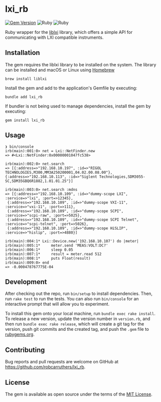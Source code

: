 # lxi_rb

[![Gem Version](https://img.shields.io/gem/v/lxi_rb?color=green)](https://badge.fury.io/rb/lxi_rb) ![Ruby](https://img.shields.io/static/v1?message=Ruby&color=red&logo=Ruby&logoColor=FFFFFF&label=v3.1.2) ![Ruby](https://img.shields.io/gitlab/license/robcarruthers/rfbeam?color=orange)

Ruby wrapper for the [liblxi](https://github.com/lxi-tools/liblxi) library, which offers a simple API for communicating with LXI compatible instruments.

## Installation

The gem requires the liblxi library to be installed on the system. The library can be installed and macOS or Linux using [Homebrew](https://brew.sh/)

```shell
brew install liblxi
```

Install the gem and add to the application's Gemfile by executing:

```shell
bundle add lxi_rb
```

If bundler is not being used to manage dependencies, install the gem by executing:

```shell
gem install lxi_rb
```

## Usage

```irb
❯ bin/console
irb(main):001:0> net = Lxi::NetFinder.new
=> #<Lxi::NetFinder:0x00000001047fc538>

irb(main):002:0> net.search
=> [{:address=>"192.168.10.197", :id=>"RIGOL TECHNOLOGIES,M300,MM3A250200001,04.02.00.08.00"}, {:address=>"192.168.10.113", :id=>"Siglent Technologies,SDM3055-SC,SDM35GBQ6R1882,1.01.01.25"}]

irb(main):003:0> net.search :mdns
=> [{:address=>"192.168.10.109", :id=>"dummy-scope LXI", :service=>"lxi", :port=>12345},
 {:address=>"192.168.10.109", :id=>"dummy-scope VXI-11", :service=>"vxi-11", :port=>111},
 {:address=>"192.168.10.109", :id=>"dummy-scope SCPI", :service=>"scpi-raw", :port=>5025},
 {:address=>"192.168.10.109", :id=>"dummy-scope SCPI Telnet", :service=>"scpi-telnet", :port=>5026},
 {:address=>"192.168.10.109", :id=>"dummy-scope HiSLIP", :service=>"hislip", :port=>4880}]

irb(main):004:1* Lxi::Device.new('192.168.10.107') do |meter|
irb(main):005:1*     meter.send 'MEAS:VOLT:DC?'
irb(main):006:1*     sleep 0.05
irb(main):007:1*     result = meter.read 512
irb(main):008:1*     puts Float(result)
irb(main):009:0> end
=> -0.000478767775E-04
```

## Development

After checking out the repo, run `bin/setup` to install dependencies. Then, run `rake test` to run the tests. You can also run `bin/console` for an interactive prompt that will allow you to experiment.

To install this gem onto your local machine, run `bundle exec rake install`. To release a new version, update the version number in `version.rb`, and then run `bundle exec rake release`, which will create a git tag for the version, push git commits and the created tag, and push the `.gem` file to [rubygems.org](https://rubygems.org).

## Contributing

Bug reports and pull requests are welcome on GitHub at <https://github.com/robcarruthers/lxi_rb>.

## License

The gem is available as open source under the terms of the [MIT License](https://opensource.org/licenses/MIT).

